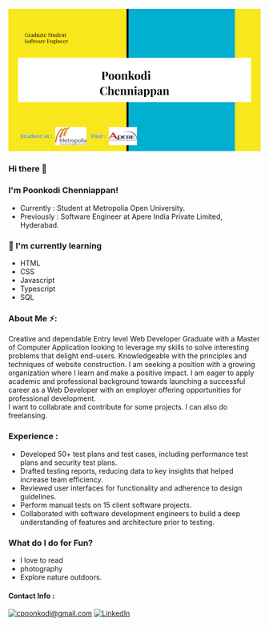 
![PoonkodiBanner](poonkodi.png)
### Hi there 👋

### I'm Poonkodi Chenniappan!

* Currently : Student at Metropolia Open University.
* Previously : Software Engineer at Apere India Private Limited, Hyderabad.

### 🌱 I'm currently learning
* HTML
* CSS
* Javascript
* Typescript
* SQL

### About Me ⚡:

Creative and dependable Entry level Web Developer Graduate with a Master of Computer Application looking to leverage my skills to solve interesting problems that delight end-users. 
Knowledgeable with the principles and techniques of website construction. 
I am seeking a position with a growing organization where I learn and make a positive impact. I am eager to apply academic and professional background towards launching a successful career as a Web Developer with an employer offering opportunities for professional development.		
I want to collabrate and contribute for some projects. I can also do freelansing.

### Experience :
		
- Developed 50+ test plans and test cases, including performance test plans and security test plans.
- Drafted testing reports, reducing data to key insights that helped increase team efficiency.
- Reviewed user interfaces for functionality and adherence to design guidelines.
- Perform manual tests on 15 client software projects.
- Collaborated with software development engineers to build a deep understanding of features and architecture prior to testing.


### What do I do for Fun?
- I love to read
- photography
- Explore nature outdoors.

#### Contact Info : 
<a href="mailto:cpoonkodi@gmail.com">![cpoonkodi@gmail.com](https://img.shields.io/badge/Gmail-D14836?style=for-the-badge&logo=gmail&logoColor=white)</a> 
<a href="https://www.linkedin.com/in/poonkodi-chenniappan-7b5225a7/">![LinkedIn](https://img.shields.io/badge/LinkedIn-0077B5?style=for-the-badge&logo=linkedin&logoColor=white)</a>

